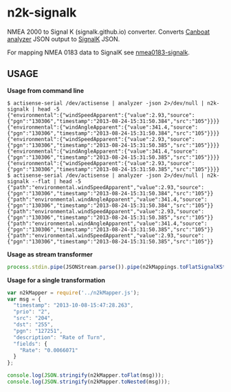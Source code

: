 n2k-signalk
================

NMEA 2000 to Signal K (signalk.github.io) converter. Converts [Canboat analyzer](https://github.com/canboat/canboat/wiki/analyzer) JSON output to [SignalK](http://signalk.github.io/) JSON.

For mapping NMEA 0183 data to SignalK see [nmea0183-signalk](https://github.com/SignalK/nmea0183-signalk).


USAGE
-------------

**Usage from command line**


```
$ actisense-serial /dev/actisense | analyzer -json 2>/dev/null | n2k-signalk | head -5
{"environmental":{"windSpeedApparent":{"value":2.93,"source":{"pgn":"130306","timestamp":"2013-08-24-15:31:50.384","src":"105"}}}}
{"environmental":{"windAngleApparent":{"value":341.4,"source":{"pgn":"130306","timestamp":"2013-08-24-15:31:50.384","src":"105"}}}}
{"environmental":{"windSpeedApparent":{"value":2.93,"source":{"pgn":"130306","timestamp":"2013-08-24-15:31:50.385","src":"105"}}}}
{"environmental":{"windAngleApparent":{"value":341.4,"source":{"pgn":"130306","timestamp":"2013-08-24-15:31:50.385","src":"105"}}}}
{"environmental":{"windSpeedApparent":{"value":2.93,"source":{"pgn":"130306","timestamp":"2013-08-24-15:31:50.385","src":"105"}}}}
$ actisense-serial /dev/actisense | analyzer -json 2>/dev/null | n2k-signalk --flat | head -5
{"path":"environmental.windSpeedApparent","value":2.93,"source":{"pgn":"130306","timestamp":"2013-08-24-15:31:50.384","src":"105"}}
{"path":"environmental.windAngleApparent","value":341.4,"source":{"pgn":"130306","timestamp":"2013-08-24-15:31:50.384","src":"105"}}
{"path":"environmental.windSpeedApparent","value":2.93,"source":{"pgn":"130306","timestamp":"2013-08-24-15:31:50.385","src":"105"}}
{"path":"environmental.windAngleApparent","value":341.4,"source":{"pgn":"130306","timestamp":"2013-08-24-15:31:50.385","src":"105"}}
{"path":"environmental.windSpeedApparent","value":2.93,"source":{"pgn":"130306","timestamp":"2013-08-24-15:31:50.385","src":"105"}}
```



**Usage as stream transformer**

```javascript
process.stdin.pipe(JSONStream.parse()).pipe(n2kMappings.toFlatSignalKStream(opts)).pipe(JSONStream.stringify(false)).pipe(process.stdout);
```


**Usage for a single transformation**

```javascript
var n2kMapper = require('../n2kMapper.js');
var msg = {
  "timestamp": "2013-10-08-15:47:28.263",
  "prio": "2",
  "src": "204",
  "dst": "255",
  "pgn": "127251",
  "description": "Rate of Turn",
  "fields": {
    "Rate": "0.0066071"
  }
};

console.log(JSON.stringify(n2kMapper.toFlat(msg)));
console.log(JSON.stringify(n2kMapper.toNested(msg)));
```

